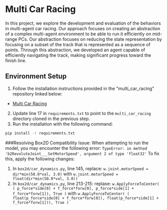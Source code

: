 # Multi Car Racing
In this project, we explore the development and evaluation of the behaviors in multi-agent car racing. Our approach focuses on creating an abstraction of a complex multi-agent environment to be able to run it efficiently on mid-range PCs. Our abstraction focuses on reducing the state representation by focusing on a subset of the track that is represented as a sequence of points. Through this abstraction, we developed an agent capable of efficiently navigating the track, making significant progress toward the finish line.

## Environment Setup
1. Follow the installation instructions provided in the "multi_car_racing" repository linked below:
  - [Multi Car Racing](https://github.com/Sedwall/multi_car_racing)
2. Update line 17 in `requirements.txt` to point to the `multi_car_racing` directory cloned in the previous step.
3. Run the installation with the following command:
  ```bash
  pip install -r requirements.txt
  ```
###Resolving Box2D Compatibility Issue:
When attempting to run the model, you may encounter the following error: ```TypeError: in method 'b2RevoluteJoint___SetMotorSpeed', argument 2 of type 'float32'```
  To fix this, apply the following changes:
  1. In `box2d/car_dynamics.py`, line 145, replace:
     `w.joint.motorSpeed = dir*min(50.0*val, 3.0)`
     with
     `w.joint.motorSpeed = float(dir*min(50.0*val, 3.0))`
  3. In `box2d/car_dynamics.py`, line 213-215: replase:
        `w.ApplyForceToCenter( (
                p_force*side[0] + f_force*forw[0],
                p_force*side[1] + f_force*forw[1]), True )`
        with
        `w.ApplyForceToCenter( (
                float(p_force*side[0] + f_force*forw[0]),
                float(p_force*side[1] + f_force*forw[1])), True )`

